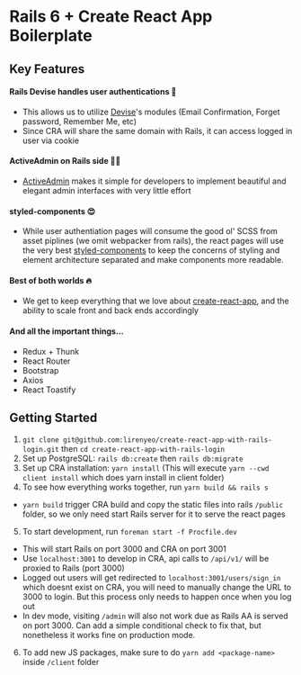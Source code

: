 # Rails 6 + Create React App Boilerplate

## Key Features

#### Rails Devise handles user authentications 🔑
- This allows us to utilize [Devise](https://github.com/heartcombo/devise)'s modules (Email Confirmation, Forget password, Remember Me, etc)
- Since CRA will share the same domain with Rails, it can access logged in user via cookie

#### ActiveAdmin on Rails side 👩‍💼
- [ActiveAdmin](https://activeadmin.info/) makes it simple for developers to implement beautiful and elegant admin interfaces with very little effort

#### styled-components 😍
- While user authentiation pages will consume the good ol' SCSS from asset piplines (we omit webpacker from rails), the react pages will use the very best [styled-components](https://styled-components.com/) to keep the concerns of styling and element architecture separated and make components more readable.

#### Best of both worlds 🔥
- We get to keep everything that we love about [create-react-app](https://github.com/facebook/create-react-app), and the ability to scale front and back ends accordingly

#### And all the important things...
- Redux + Thunk
- React Router
- Bootstrap
- Axios
- React Toastify


## Getting Started

1. `git clone git@github.com:lirenyeo/create-react-app-with-rails-login.git` then `cd create-react-app-with-rails-login`
2. Set up PostgreSQL: `rails db:create` then `rails db:migrate`
3. Set up CRA installation: `yarn install` (This will execute `yarn --cwd client install` which does yarn install in client folder)
4. To see how everything works together, run `yarn build && rails s`
  - `yarn build` trigger CRA build and copy the static files into rails `/public` folder, so we only need start Rails server for it to serve the react pages
5. To start development, run `foreman start -f Procfile.dev`
  - This will start Rails on port 3000 and CRA on port 3001
  - Use `localhost:3001` to develop in CRA, api calls to `/api/v1/` will be proxied to Rails (port 3000)
  - Logged out users will get redirected to `localhost:3001/users/sign_in` which doesnt exist on CRA, you will need to manually change the URL to 3000 to login. But this process only needs to happen once when you log out
  - In dev mode, visiting `/admin` will also not work due as Rails AA is served on port 3000. Can add a simple conditional check to fix that, but nonetheless it works fine on production mode.
6. To add new JS packages, make sure to do `yarn add <package-name>` inside `/client` folder
